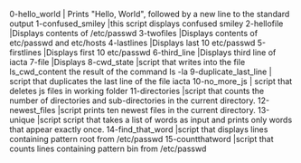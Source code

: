 0-hello_world | Prints "Hello, World", followed by a new line to the standard output
1-confused_smiley |this script displays confused smiley
2-hellofile |Displays contents of /etc/passwd
3-twofiles |Displays contents of etc/passwd and etc/hosts
4-lastlines |Displays last 10 etc/passwd
5-firstlines |Displays first 10 etc/passwd
6-third_line |Displays third line of iacta
7-file |Displays
8-cwd_state |script that writes into the file ls_cwd_content the result of the command ls -la
9-duplicate_last_line | script that duplicates the last line of the file iacta
10-no_more_js | script that deletes js files in working folder
11-directories |script that counts the number of directories and sub-directories in the current directory.
12-newest_files |script prints ten newest files in the current directory.
13-unique |script  script that takes a list of words as input and prints only words that appear exactly once.
14-find_that_word |script that displays lines containing pattern root from /etc/passwd
15-countthatword |script that counts lines containing pattern bin from /etc/passwd
